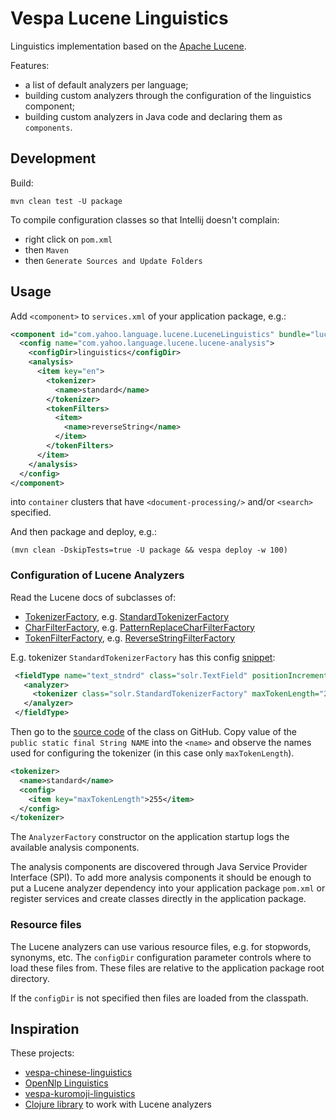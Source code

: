 <!-- Copyright Vespa.ai. Licensed under the terms of the Apache 2.0 license. See LICENSE in the project root. -->
# Vespa Lucene Linguistics

Linguistics implementation based on the [Apache Lucene](https://lucene.apache.org).

Features:

- a list of default analyzers per language;
- building custom analyzers through the configuration of the linguistics component;
- building custom analyzers in Java code and declaring them as `components`.

## Development

Build:

```shell
mvn clean test -U package
```

To compile configuration classes so that Intellij doesn't complain:

- right click on `pom.xml`
- then `Maven`
- then `Generate Sources and Update Folders`

## Usage

Add `<component>` to `services.xml` of your application package, e.g.:

```xml
<component id="com.yahoo.language.lucene.LuceneLinguistics" bundle="lucene-linguistics">
  <config name="com.yahoo.language.lucene.lucene-analysis">
    <configDir>linguistics</configDir>
    <analysis>
      <item key="en">
        <tokenizer>
          <name>standard</name>
        </tokenizer>
        <tokenFilters>
          <item>
            <name>reverseString</name>
          </item>
        </tokenFilters>
      </item>
    </analysis>
  </config>
</component>
```

into `container` clusters that have `<document-processing/>` and/or `<search>` specified.

And then package and deploy, e.g.:

```shell
(mvn clean -DskipTests=true -U package && vespa deploy -w 100)
```

### Configuration of Lucene Analyzers

Read the Lucene docs of subclasses of:

- [TokenizerFactory](https://lucene.apache.org/core/9_0_0/core/org/apache/lucene/analysis/TokenizerFactory.html),
  e.g. [StandardTokenizerFactory](https://lucene.apache.org/core/9_0_0/core/org/apache/lucene/analysis/standard/StandardTokenizerFactory.html)
- [CharFilterFactory](https://lucene.apache.org/core/9_0_0/core/org/apache/lucene/analysis/CharFilterFactory.html),
  e.g. [PatternReplaceCharFilterFactory](https://lucene.apache.org/core/8_1_1/analyzers-common/org/apache/lucene/analysis/pattern/PatternReplaceCharFilterFactory.html)
- [TokenFilterFactory](https://lucene.apache.org/core/8_1_1/analyzers-common/org/apache/lucene/analysis/util/TokenFilterFactory.html),
  e.g. [ReverseStringFilterFactory](https://lucene.apache.org/core/8_1_1/analyzers-common/org/apache/lucene/analysis/reverse/ReverseStringFilterFactory.html)

E.g. tokenizer `StandardTokenizerFactory` has this config [snippet](https://lucene.apache.org/core/9_0_0/core/org/apache/lucene/analysis/standard/StandardTokenizerFactory.html):

```xml
 <fieldType name="text_stndrd" class="solr.TextField" positionIncrementGap="100">
   <analyzer>
     <tokenizer class="solr.StandardTokenizerFactory" maxTokenLength="255"/>
   </analyzer>
 </fieldType>
```

Then go to the <a href="https://github.com/apache/lucene/blob/17c13a76c87c6246f32dd7a78a26db04401ddb6e/lucene/core/src/java/org/apache/lucene/analysis/standard/StandardTokenizerFactory.java#L36" data-proofer-ignore>
source code</a> of the class on GitHub.
Copy value of the `public static final String NAME` into the `<name>` and observe the names used for configuring the tokenizer (in this case only `maxTokenLength`).

```xml
<tokenizer>
  <name>standard</name>
  <config>
    <item key="maxTokenLength">255</item>
  </config>
</tokenizer>
```

The `AnalyzerFactory` constructor on the application startup logs the available analysis components.

The analysis components are discovered through Java Service Provider Interface (SPI).
To add more analysis components it should be enough to put a Lucene analyzer dependency into your application package `pom.xml`
or register services and create classes directly in the application package.

### Resource files

The Lucene analyzers can use various resource files, e.g. for stopwords, synonyms, etc.
The `configDir` configuration parameter controls where to load these files from.
These files are relative to the application package root directory.

If the `configDir` is not specified then files are loaded from the classpath.

## Inspiration

These projects:

- [vespa-chinese-linguistics](https://github.com/vespa-engine/sample-apps/blob/master/examples/vespa-chinese-linguistics/src/main/java/com/qihoo/language/JiebaLinguistics.java)
- [OpenNlp Linguistics](https://github.com/vespa-engine/vespa/blob/50d7555bfe7bdaec86f8b31c4d316c9ba66bb976/opennlp-linguistics/src/main/java/com/yahoo/language/opennlp/OpenNlpLinguistics.java)
- [vespa-kuromoji-linguistics](https://github.com/yahoojapan/vespa-kuromoji-linguistics/tree/main)
- [Clojure library](https://github.com/dainiusjocas/lucene-text-analysis) to work with Lucene analyzers
